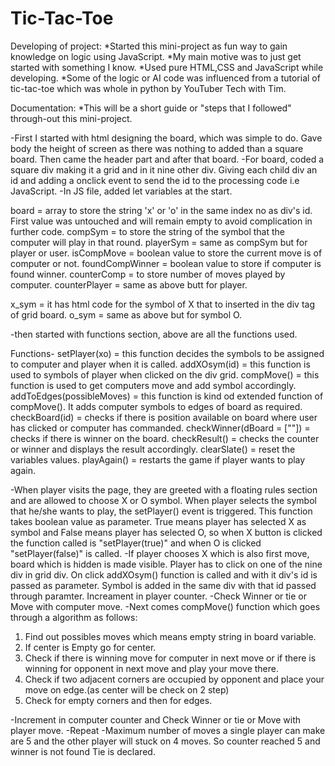 # Tic-Tac-Toe

Developing of project:
*Started this mini-project as fun way to gain knowledge on logic using JavaScript.
*My main motive was to just get started with something I know.
*Used pure HTML,CSS and JavaScript while developing.
*Some of the logic or AI code was influenced from a tutorial of tic-tac-toe which was whole in python by YouTuber Tech with Tim.

Documentation:
\*This will be a short guide or "steps that I followed" through-out this mini-project.

-First I started with html designing the board, which was simple to do. Gave body the height of screen as there was nothing to added than a square board. Then came the header part and after that board.
-For board, coded a square div making it a grid and in it nine other div. Giving each child div an id and adding a onclick event to send the id to the processing code i.e JavaScript.
-In JS file, added let variables at the start.

board = array to store the string 'x' or 'o' in the same index no as div's id. First value was untouched and will remain empty to avoid complication in further code.
compSym = to store the string of the symbol that the computer will play in that round.
playerSym = same as compSym but for player or user.
isCompMove = boolean value to store the current move is of computer or not.
foundCompWinner = boolean value to store if computer is found winner.
counterComp = to store number of moves played by computer.
counterPlayer = same as above butt for player.

x_sym = it has html code for the symbol of X that to inserted in the div tag of grid board.
o_sym = same as above but for symbol O.

-then started with functions section, above are all the functions used.

Functions-
setPlayer(xo) = this function decides the symbols to be assigned to computer and player when it is called.
addXOsym(id) = this function is used to symbols of player when clicked on the div grid.
compMove() = this function is used to get computers move and add symbol accordingly.
addToEdges(possibleMoves) = this function is kind od extended function of compMove(). It adds computer symbols to edges of board as required.
checkBoard(id) = checks if there is position available on board where user has clicked or computer has commanded.
checkWinner(dBoard = [""]) = checks if there is winner on the board.
checkResult() = checks the counter or winner and displays the result accordingly.
clearSlate() = reset the variables values.
playAgain() = restarts the game if player wants to play again.

-When player visits the page, they are greeted with a floating rules section and are allowed to choose X or O symbol. When player selects the symbol that he/she wants to play, the setPlayer() event is triggered. This function takes boolean value as parameter. True means player has selected X as symbol and False means player has selected O, so when X button is clicked the function called is "setPlayer(true)" and when O is clicked "setPlayer(false)" is called.
-If player chooses X which is also first move, board which is hidden is made visible. Player has to click on one of the nine div in grid div. On click addXOsym() function is called and with it div's id is passed as parameter. Symbol is added in the same div with that id passed through paramter. Increament in player counter.
-Check Winner or tie or Move with computer move.
-Next comes compMove() function which goes through a algorithm as follows:

1. Find out possibles moves which means empty string in board variable.
2. If center is Empty go for center.
3. Check if there is winning move for computer in next move or if there is winning for opponent in next move and play your move there.
4. Check if two adjacent corners are occupied by opponent and place your move on edge.(as center will be check on 2 step)
5. Check for empty corners and then for edges.

-Increment in computer counter and Check Winner or tie or Move with player move.
-Repeat
-Maximum number of moves a single player can make are 5 and the other player will stuck on 4 moves. So counter reached 5 and winner is not found Tie is declared.
